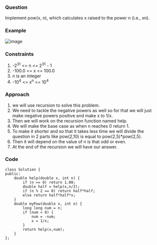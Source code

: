 **<h3>Question</h3>**

Implement pow(x, n), which calculates x raised to the power n (i.e., xn).

**<h3>Example</h3>**

![image](https://github.com/harshy1718/DSA-Fellowship-Problems/assets/129788726/2abc2c5c-8e8e-4bf9-a3fe-681d76e3e756)

**<h3>Constraints</h3>**

1. -2<sup>31</sup> <= n <= 2<sup>31</sup> - 1
2. -100.0 <= x <= 100.0
3. n is an integer
4. -10<sup>4</sup> <= x<sup>n</sup> <= 10<sup>4</sup>

**<h3>Approach</h3>**

1. we will use recursion to solve this problem.
2. We need to tackle the negative powers as well so for that we will just make negative powers positive and make x to 1/x.
3. Then we will work on the recursion function named help.
4. We will make the base case as when n reaches 0 return 1.
5. To make it shorter and so that it takes less time we will divide the question in 2 parts like pow(2,10) is equal to pow(2,5)*pow(2,5).
6. Then it will depend on the value of n is that odd or even.
7. At the end of the recursion we will have our answer.

**<h3>Code</h3>**

```
class Solution {
public:
    double help(double x, int n) {
        if (n == 0) return 1.00;
        double half = help(x,n/2);
        if (n % 2 == 0) return half*half;
        else return half*half*x;
    }
    double myPow(double x, int n) {
        long long num = n;
        if (num < 0) {
            num = -num;
            x = 1/x;
        }
        return help(x,num);
    }
};
```
